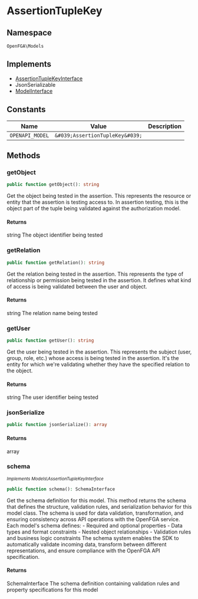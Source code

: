 # AssertionTupleKey


## Namespace
`OpenFGA\Models`

## Implements
* [AssertionTupleKeyInterface](Models/AssertionTupleKeyInterface.md)
* JsonSerializable
* [ModelInterface](Models/ModelInterface.md)

## Constants
| Name | Value | Description |
|------|-------|-------------|
| `OPENAPI_MODEL` | `&#039;AssertionTupleKey&#039;` |  |


## Methods
### getObject


```php
public function getObject(): string
```

Get the object being tested in the assertion. This represents the resource or entity that the assertion is testing access to. In assertion testing, this is the object part of the tuple being validated against the authorization model.


#### Returns
string
 The object identifier being tested

### getRelation


```php
public function getRelation(): string
```

Get the relation being tested in the assertion. This represents the type of relationship or permission being tested in the assertion. It defines what kind of access is being validated between the user and object.


#### Returns
string
 The relation name being tested

### getUser


```php
public function getUser(): string
```

Get the user being tested in the assertion. This represents the subject (user, group, role, etc.) whose access is being tested in the assertion. It&#039;s the entity for which we&#039;re validating whether they have the specified relation to the object.


#### Returns
string
 The user identifier being tested

### jsonSerialize


```php
public function jsonSerialize(): array
```



#### Returns
array

### schema

*<small>Implements Models\AssertionTupleKeyInterface</small>*  

```php
public function schema(): SchemaInterface
```

Get the schema definition for this model. This method returns the schema that defines the structure, validation rules, and serialization behavior for this model class. The schema is used for data validation, transformation, and ensuring consistency across API operations with the OpenFGA service. Each model&#039;s schema defines: - Required and optional properties - Data types and format constraints - Nested object relationships - Validation rules and business logic constraints The schema system enables the SDK to automatically validate incoming data, transform between different representations, and ensure compliance with the OpenFGA API specification.


#### Returns
SchemaInterface
 The schema definition containing validation rules and property specifications for this model

